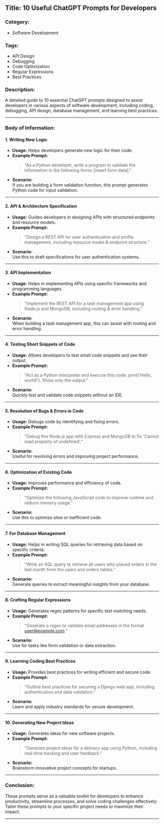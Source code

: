 ## Title: 10 Useful ChatGPT Prompts for Developers

### Category:
- Software Development

### Tags:
- API Design
- Debugging
- Code Optimization
- Regular Expressions
- Best Practices

### Description:
A detailed guide to 10 essential ChatGPT prompts designed to assist developers in various aspects of software development, including coding, debugging, API design, database management, and learning best practices.

---

### Body of Information:

#### 1. Writing New Logic
- **Usage:** Helps developers generate new logic for their code.
- **Example Prompt:**  
  > "As a Python developer, write a program to validate the information in the following forms [insert form data]."
- **Scenario:**  
  If you are building a form validation function, this prompt generates Python code for input validation.

---

#### 2. API & Architecture Specification
- **Usage:** Guides developers in designing APIs with structured endpoints and resource models.
- **Example Prompt:**  
  > "Design a REST API for user authentication and profile management, including resource model & endpoint structure."
- **Scenario:**  
  Use this to draft specifications for user authentication systems.

---

#### 3. API Implementation
- **Usage:** Helps in implementing APIs using specific frameworks and programming languages.
- **Example Prompt:**  
  > "Implement the REST API for a task management app using Node.js and MongoDB, including routing & error handling."
- **Scenario:**  
  When building a task management app, this can assist with routing and error handling.

---

#### 4. Testing Short Snippets of Code
- **Usage:** Allows developers to test small code snippets and see their output.
- **Example Prompt:**  
  > "Act as a Python interpreter and execute this code: print('Hello, world!'). Show only the output."
- **Scenario:**  
  Quickly test and validate code snippets without an IDE.

---

#### 5. Resolution of Bugs & Errors in Code
- **Usage:** Debugs code by identifying and fixing errors.
- **Example Prompt:**  
  > "Debug this Node.js app with Express and MongoDB to fix 'Cannot read property of undefined'."
- **Scenario:**  
  Useful for resolving errors and improving project performance.

---

#### 6. Optimization of Existing Code
- **Usage:** Improves performance and efficiency of code.
- **Example Prompt:**  
  > "Optimize the following JavaScript code to improve runtime and reduce memory usage."
- **Scenario:**  
  Use this to optimize slow or inefficient code.

---

#### 7. For Database Management
- **Usage:** Helps in writing SQL queries for retrieving data based on specific criteria.
- **Example Prompt:**  
  > "Write an SQL query to retrieve all users who placed orders in the last month from the users and orders tables."
- **Scenario:**  
  Generate queries to extract meaningful insights from your database.

---

#### 8. Crafting Regular Expressions
- **Usage:** Generates regex patterns for specific text matching needs.
- **Example Prompt:**  
  > "Generate a regex to validate email addresses in the format user@example.com."
- **Scenario:**  
  Use for tasks like form validation or data extraction.

---

#### 9. Learning Coding Best Practices
- **Usage:** Provides best practices for writing efficient and secure code.
- **Example Prompt:**  
  > "Outline best practices for securing a Django web app, including authentication and data validation."
- **Scenario:**  
  Learn and apply industry standards for secure development.

---

#### 10. Generating New Project Ideas
- **Usage:** Generates ideas for new software projects.
- **Example Prompt:**  
  > "Generate project ideas for a delivery app using Python, including real-time tracking and user feedback."
- **Scenario:**  
  Brainstorm innovative project concepts for startups.

---

### Conclusion:
These prompts serve as a valuable toolkit for developers to enhance productivity, streamline processes, and solve coding challenges effectively. Tailor these prompts to your specific project needs to maximize their impact.

---
